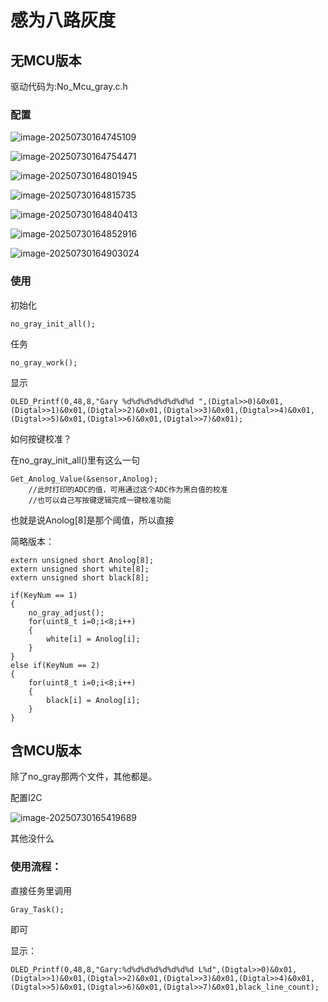 # 感为八路灰度

## 无MCU版本

驱动代码为:No_Mcu_gray.c.h

### 配置

![image-20250730164745109](./assets/image-20250730164745109.png)

![image-20250730164754471](./assets/image-20250730164754471.png)

![image-20250730164801945](./assets/image-20250730164801945.png)

![image-20250730164815735](./assets/image-20250730164815735.png)

![image-20250730164840413](./assets/image-20250730164840413.png)

![image-20250730164852916](./assets/image-20250730164852916.png)

![image-20250730164903024](./assets/image-20250730164903024.png)

### 使用

初始化

```
no_gray_init_all();
```

任务

```
no_gray_work();
```

显示

```
OLED_Printf(0,48,8,"Gary %d%d%d%d%d%d%d%d ",(Digtal>>0)&0x01,(Digtal>>1)&0x01,(Digtal>>2)&0x01,(Digtal>>3)&0x01,(Digtal>>4)&0x01,(Digtal>>5)&0x01,(Digtal>>6)&0x01,(Digtal>>7)&0x01);	

```



如何按键校准？

在no_gray_init_all()里有这么一句

```
Get_Anolog_Value(&sensor,Anolog);
	//此时打印的ADC的值，可用通过这个ADC作为黑白值的校准
	//也可以自己写按键逻辑完成一键校准功能
```

也就是说Anolog[8]是那个阈值，所以直接

简略版本：

```
extern unsigned short Anolog[8];
extern unsigned short white[8];
extern unsigned short black[8];

if(KeyNum == 1)
{
    no_gray_adjust();
    for(uint8_t i=0;i<8;i++)
    {
        white[i] = Anolog[i];
    }
}
else if(KeyNum == 2)
{
    for(uint8_t i=0;i<8;i++)
    {
        black[i] = Anolog[i];
    }
}
```



## 含MCU版本

除了no_gray那两个文件，其他都是。

配置I2C

![image-20250730165419689](./assets/image-20250730165419689.png)

其他没什么

### 使用流程：

直接任务里调用

```
Gray_Task();
```

即可

显示：

```
OLED_Printf(0,48,8,"Gary:%d%d%d%d%d%d%d%d L%d",(Digtal>>0)&0x01,(Digtal>>1)&0x01,(Digtal>>2)&0x01,(Digtal>>3)&0x01,(Digtal>>4)&0x01,(Digtal>>5)&0x01,(Digtal>>6)&0x01,(Digtal>>7)&0x01,black_line_count);

```

